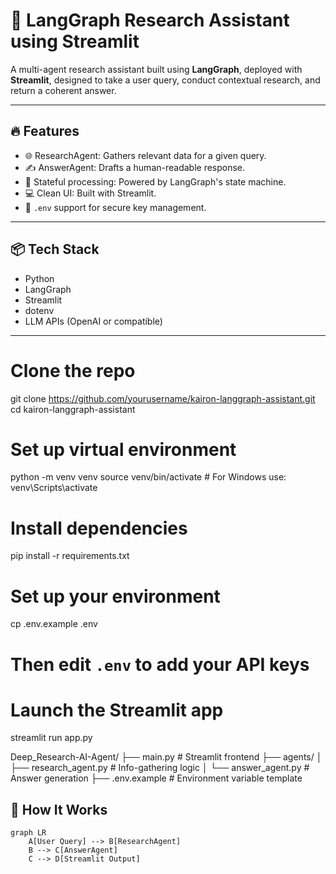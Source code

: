 # 🧠 LangGraph Research Assistant using Streamlit

A multi-agent research assistant built using **LangGraph**, deployed with **Streamlit**, designed to take a user query, conduct contextual research, and return a coherent answer.

---

## 🔥 Features

- 🌐 ResearchAgent: Gathers relevant data for a given query.
- ✍️ AnswerAgent: Drafts a human-readable response.
- 🔄 Stateful processing: Powered by LangGraph's state machine.
- 💻 Clean UI: Built with Streamlit.
- 🔐 `.env` support for secure key management.

---

## 📦 Tech Stack

- Python
- LangGraph
- Streamlit
- dotenv
- LLM APIs (OpenAI or compatible)

---
# Clone the repo
git clone https://github.com/yourusername/kairon-langgraph-assistant.git
cd kairon-langgraph-assistant

# Set up virtual environment
python -m venv venv
source venv/bin/activate  # For Windows use: venv\Scripts\activate

# Install dependencies
pip install -r requirements.txt

# Set up your environment
cp .env.example .env
# Then edit `.env` to add your API keys

# Launch the Streamlit app
streamlit run app.py

Deep_Research-AI-Agent/
├── main.py                  # Streamlit frontend
├── agents/
│   ├── research_agent.py   # Info-gathering logic
│   └── answer_agent.py     # Answer generation
├── .env.example            # Environment variable template

## 🚀 How It Works

```mermaid
graph LR
    A[User Query] --> B[ResearchAgent]
    B --> C[AnswerAgent]
    C --> D[Streamlit Output]


